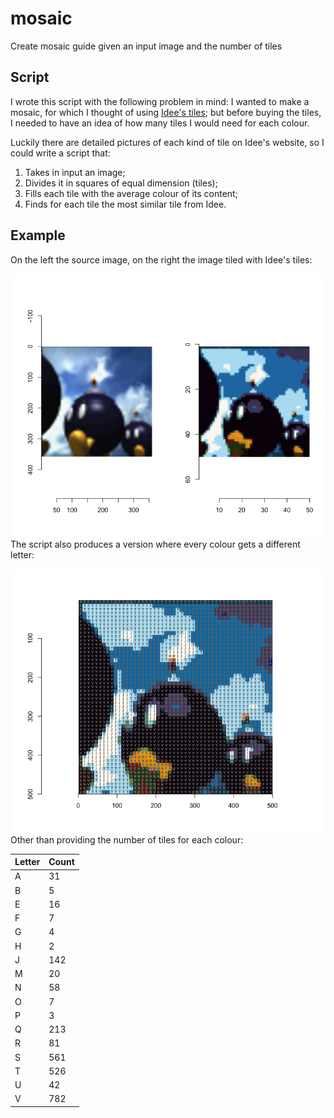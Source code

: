 # mosaic
 Create mosaic guide given an input image and the number of tiles

## Script
I wrote this script with the following problem in mind: I wanted to make a mosaic,
for which I thought of using [Idee's tiles](https://www.idee-shop.com/rico-design-tiffany-mosaiksteine-10x10mm-200g); 
but before buying the tiles, I needed to have an idea of how many tiles I would need for each colour.

Luckily there are detailed pictures of each kind of tile on Idee's website, so I could write a script that:

1. Takes in input an image;
2. Divides it in squares of equal dimension (tiles);
3. Fills each tile with the average colour of its content;
4. Finds for each tile the most similar tile from Idee.

## Example

On the left the source image, on the right the image tiled with Idee's tiles:

![](example/output1.png)
The script also produces a version where every colour gets a different letter:

![](example/output2.png)
Other than providing the number of tiles for each colour:

| Letter      | Count |
| ----------- | ----------- |
| A   | 31          |
| B   | 5        |
| E   | 16        |
| F   | 7        |
| G   | 4        |
| H   | 2        |
| J   | 142        |
| M   | 20        |
| N   | 58        |
| O   | 7        |
| P   | 3        |
| Q   | 213        |
| R   | 81        |
| S   | 561        |
| T   | 526        |
| U   | 42        |
| V   | 782        |